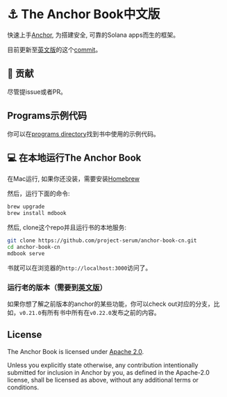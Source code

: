 # ⚓ The Anchor Book中文版

快速上手[Anchor](https://anchor-lang.com), 为搭建安全, 可靠的Solana apps而生的框架。

目前更新至[英文版](https://github.com/project-serum/anchor-book)的这个[commit](https://github.com/project-serum/anchor-book/tree/0099a11a65390e16b6dd6e9b192758c14ffeeb72)。


## 🤝 贡献

尽管提issue或者PR。


## Programs示例代码

你可以在[programs directory](./programs/)找到书中使用的示例代码。


## 💻 在本地运行The Anchor Book

在Mac运行, 如果你还没装，需要安装[Homebrew](https://brew.sh/)

然后，运行下面的命令:

```sh
brew upgrade
brew install mdbook
```

然后, clone这个repo并且运行书的本地服务:

```sh
git clone https://github.com/project-serum/anchor-book-cn.git
cd anchor-book-cn
mdbook serve
```
书就可以在浏览器的`http://localhost:3000`访问了。


### 运行老的版本（需要到[英文版](https://github.com/project-serum/anchor-book)）

如果你想了解之前版本的anchor的某些功能，你可以check out对应的分支，比如，`v0.21.0`有所有书中所有在`v0.22.0`发布之前的内容。


## License

The Anchor Book is licensed under [Apache 2.0](./LICENSE).

Unless you explicitly state otherwise, any contribution intentionally submitted
for inclusion in Anchor by you, as defined in the Apache-2.0 license, shall be
licensed as above, without any additional terms or conditions.
